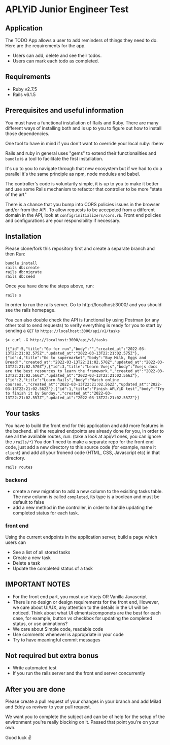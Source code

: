 # APLYiD Junior Engineer Test

## Application
The TODO App allows a user to add reminders of things they need to do. Here are the requirements for the app.

 - Users can add, delete and see their todos.
 - Users can mark each todo as completed.

## Requirements
 - Ruby v2.7.5
 - Rails v6.1.5

## Prerequisites and useful information
You must have a functional installation of Rails and Ruby. There are many different ways of installing both and is up to you to figure out how to install those dependencies.

One tool to have in mind if you don't want to override your local ruby: rbenv

Rails and ruby in general uses "gems" to extend their functionalities and `bundle` is a tool to facilitate the first installation.

It's up to you to navigate through that new ecosystem but if we had to do a parallel it's the same principle as npm, node modules and babel.

The controller's code is voluntarily simple, it is up to you to make it better and use some Rails mechanism to refactor that controller to be more "state of the art"

There is a chance that you bump into CORS policies issues in the browser and/or from the API. To allow requests to be accepeted from a different domain in the API, look at `config/initializers/cors.rb`. Front end policies and configurations are your responsibility if necessary.

## Installation
Please clone/fork this repository first and create a separate branch and then
Run:
```
bundle install
rails db:create
rails db:migrate
rails db:seed
```
Once you have done the steps above, run:
```
rails s
```
In order to run the rails server. Go to http://localhost:3000/ and you should see the rails homepage.

You can also double check the API is functional by using Postman (or any other tool to send requests) to verify everything is ready for you to start by sending a `GET` to `https://localhost:3000/api/v1/tasks`

```
$> curl -G http://localhost:3000/api/v1/tasks

[{"id":5,"title":"Go for run","body":"","created_at":"2022-03-13T22:21:02.575Z","updated_at":"2022-03-13T22:21:02.575Z"},{"id":4,"title":"Go to supermarket","body":"Buy Milk, Eggs and Bread!","created_at":"2022-03-13T22:21:02.570Z","updated_at":"2022-03-13T22:21:02.570Z"},{"id":3,"title":"Learn Vuejs","body":"Vuejs docs are the best resources to learn the framework.","created_at":"2022-03-13T22:21:02.566Z","updated_at":"2022-03-13T22:21:02.566Z"},{"id":2,"title":"Learn Rails","body":"Watch online courses.","created_at":"2022-03-13T22:21:02.562Z","updated_at":"2022-03-13T22:21:02.562Z"},{"id":1,"title":"Finish APLYiD test","body":"Try to finish it by Sunday.","created_at":"2022-03-13T22:21:02.557Z","updated_at":"2022-03-13T22:21:02.557Z"}]
```

## Your tasks
You have to build the front end for this application and add more features in the backend.
all the required endpoints are already done for you, in order to see all the available routes, run: (take a look at api/v1 ones, you can ignore the `/rails/*`)
You don't need to make a separate repo for the front end code, just add a new directory to this source code (for example, name it `client`) and add all your fronend code (HTML, CSS, Javascript etc) in that directory.
```
rails routes
```

### backend
 - create a new migration to add a new column to the exisiting tasks table. The new column is called `completed`, its type is a boolean and must be default to false
 - add a new method in the controller, in order to handle updating the completed status for each task.

### front end
Using the current endpoints in the application server, build a page which users can
 - See a list of all stored tasks
 - Create a new task
 - Delete a task
 - Update the completed status of a task

## IMPORTANT NOTES
 - For the front end part, you must use Vuejs OR Vanilla Javascript
 - There is no design or design requirements for the front end, However, we care about UI/UX, any attention to the details in the UI will be noticed. Think about what UI elments/componets are the best for each case, for example, button vs checkbox for updating the completed status, or use animations?
 - We care about Simple code, readable code
 - Use comments whenever is appropriate in your code
 - Try to have meaningful commit messages

## Not required but extra bonus
- Write automated test
- If you run the rails server and the front end server concurrently

## After you are done
Please create a pull request of your changes in your branch and add Milad and Eddy as reviwer to your pull request.

We want you to complete the subject and can be of help for the setup of the environment you're really blocking on it. Passed that point you're on your own.

Good luck ✌️
